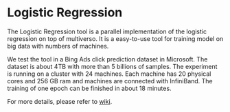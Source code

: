 
Logistic Regression
======
The Logistic Regression tool is a parallel implementation of the logistic regression on top of multiverso. It is a easy-to-use tool for training model on big data with numbers of machines. 

We test the tool in a Bing Ads click prediction dataset in Microsoft. The dataset is about 4TB with more than 5 billions of samples. The experiment is running on a cluster with 24 machines. Each machine has 20 physical cores and 256 GB ram and machines are connected with InfiniBand. The training of one epoch can be finished in about 18 minutes.


For more details, please refer to [wiki](https://github.com/Microsoft/multiverso/wiki/Logistic-Regression).
